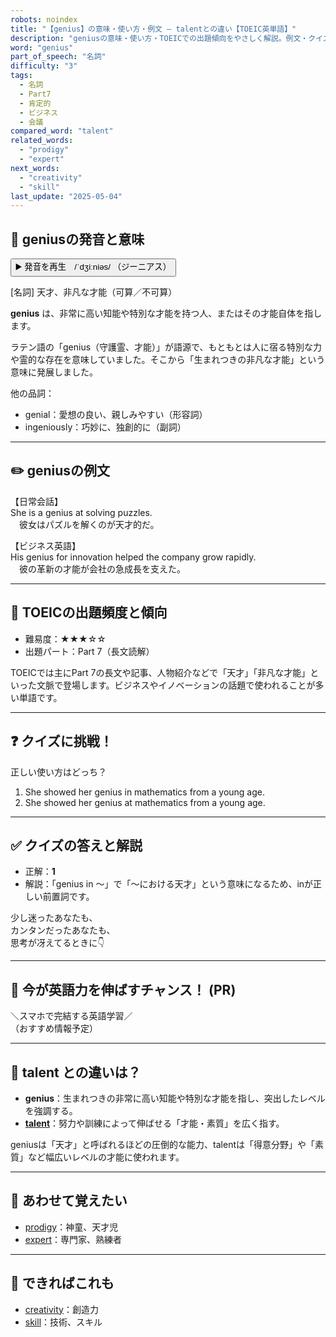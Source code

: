 ```yaml
---
robots: noindex
title: "【genius】の意味・使い方・例文 ― talentとの違い【TOEIC英単語】"
description: "geniusの意味・使い方・TOEICでの出題傾向をやさしく解説。例文・クイズ付きでtalentとの違いもわかりやすく学べます。"
word: "genius"
part_of_speech: "名詞"
difficulty: "3"
tags:
  - 名詞
  - Part7
  - 肯定的
  - ビジネス
  - 会議
compared_word: "talent"
related_words:
  - "prodigy"
  - "expert"
next_words:
  - "creativity"
  - "skill"
last_update: "2025-05-04"
---
```


## 🔰 geniusの発音と意味

<button class="play-audio" onclick="playTTS('genius')">
  <span class="play-audio-main">
    ▶️ 発音を再生　/ˈdʒiːniəs/
  </span>
  <span class="play-audio-sub">
    （ジーニアス）
  </span>
</button>

[名詞] 天才、非凡な才能（可算／不可算）

**genius** は、非常に高い知能や特別な才能を持つ人、またはその才能自体を指します。

ラテン語の「genius（守護霊、才能）」が語源で、もともとは人に宿る特別な力や霊的な存在を意味していました。そこから「生まれつきの非凡な才能」という意味に発展しました。

他の品詞：  
- genial：愛想の良い、親しみやすい（形容詞）
- ingeniously：巧妙に、独創的に（副詞）

---

## ✏️ geniusの例文

【日常会話】  
She is a genius at solving puzzles.  
　彼女はパズルを解くのが天才的だ。

【ビジネス英語】  
His genius for innovation helped the company grow rapidly.  
　彼の革新の才能が会社の急成長を支えた。

---

## 🎯 TOEICの出題頻度と傾向

- 難易度：★★★☆☆
- 出題パート：Part 7（長文読解）

TOEICでは主にPart 7の長文や記事、人物紹介などで「天才」「非凡な才能」といった文脈で登場します。ビジネスやイノベーションの話題で使われることが多い単語です。

---

## ❓ クイズに挑戦！

正しい使い方はどっち？

1. She showed her genius in mathematics from a young age.  
2. She showed her genius at mathematics from a young age.

---

## ✅ クイズの答えと解説

- 正解：**1**
- 解説：「genius in ～」で「～における天才」という意味になるため、inが正しい前置詞です。

少し迷ったあなたも、  
カンタンだったあなたも、  
思考が冴えてるときに👇️

---

## 🚀 今が英語力を伸ばすチャンス！ (PR)

<div class="info-center">
＼スマホで完結する英語学習／<br>  
（おすすめ情報予定）
</div>

---

## 🤔  talent との違いは？

- **genius**：生まれつきの非常に高い知能や特別な才能を指し、突出したレベルを強調する。
- **[talent](/word/talent/)**：努力や訓練によって伸ばせる「才能・素質」を広く指す。

geniusは「天才」と呼ばれるほどの圧倒的な能力、talentは「得意分野」や「素質」など幅広いレベルの才能に使われます。

---

## 🧩 あわせて覚えたい

- [prodigy](/word/prodigy/)：神童、天才児
- [expert](/word/expert/)：専門家、熟練者

---

## 📖 できればこれも

- [creativity](/word/creativity/)：創造力
- [skill](/word/skill/)：技術、スキル

<!-- cvid: aid15_bid47 -->
